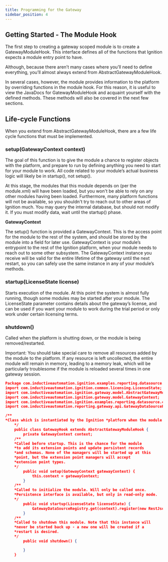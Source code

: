 ```yaml
---
title: Programming for the Gateway
sidebar_position: 4
---
```

## Getting Started - The Module Hook
The first step to creating a gateway scoped module is to create a GatewayModuleHook. This interface defines all of the functions that Ignition expects a module entry point to have. 

Although, because there aren’t many cases where you’ll need to define everything, you’ll almost always extend from AbstractGatewayModuleHook.

In several cases, however, the module provides information to the platform by overriding functions in the module hook. For this reason, it is useful to view the JavaDocs for GatewayModuleHook and acquaint yourself with the defined methods. These methods will also be covered in the next few sections.

## Life-cycle Functions
When you extend from AbstractGatewayModuleHook, there are a few life cycle functions that must be implemented. 

### setup(GatewayContext context)
The goal of this function is to give the module a chance to register objects with the platform, and prepare to run by defining anything you need to start for your module to work. All code related to your module’s actual business logic will likely be in startup(), not setup().

At this stage, the modules that this module depends on (per the module.xml) will have been loaded, but you won't be able to rely on any other modules having been loaded. Furthermore, many platform functions will not be available, so you shouldn't try to reach out to other areas of Ignition much. You may query the internal database, but should not modify it. If you must modify data, wait until the startup() phase.

**GatewayContext**

The setup() function is provided a GatewayContext. This is the access point for the module to the rest of the system, and should be stored by the module into a field for later use. GatewayContext is your module’s entrypoint to the rest of the Ignition platform, when your module needs to reach out to some other subsystem. The GatewayContext instance you receive will be valid for the entire lifetime of the gateway until the next restart, so you can safely use the same instance in any of your module’s methods.

### startup(LicenseState license)
Starts execution of the module. At this point the system is almost fully running, though some modules may be started after your module. The LicenseState parameter contains details about the gateway’s license, and can be used if you want your module to work during the trial period or only work under certain licensing terms.

### shutdown()
Called when the platform is shutting down, or the module is being removed/restarted.

Important: You should take special care to remove all resources added by the module to the platform. If any resource is left uncollected, the entire module will remain in memory, leading to a memory leak, which will be particularly troublesome if the module is reloaded several times in one gateway session. 

```json
Package com.inductiveautomation.ignition.examples.reporting.datasource.common.gateway;
import com.inductiveautomation.ignition.common.licensing.LicenseState;
import com.inductiveautomation.ignition.gateway.model.AbstractGatewayModuleHook;
import com.inductiveautomation.ignition.gateway.model.GatewayContext;
import com.inductiveautomation.ignition.examples.reporting.datasource.common.RestJsonDataSource;
import com.inductiveautomation.reporting.gateway.api.GatewayDataSourceRegistry;

/**
*Class which is instantiated by the Ignition *platform when the module is loaded in the *Gateway scope.
    */
    public class GatewayHook extends AbstractGatewayModuleHook {
        private GatewayContext context;
    /**
    *Called before startup. This is the chance for the module 
    *to add its extension points and update persistent records 
    *and schemas. None of the managers will be started up at this 
    *point, but the extension point managers will accept 
    *extension point types.
    */
        public void setup(GatewayContext gatewayContext) {
            this.context = gatewayContext;
        }
    /**
    *Called to initialize the module. Will only be called once. 
    *Persistence interface is available, but only in read-only mode.
    */
        public void startup(LicenseState licenseState) {
            GatewayDataSourceRegistry.get(context).register(new RestJsonDataSource());
        }
    /**
    *Called to shutdown this module. Note that this instance will 
    *never be started back up - a new one will be created if a 
    *restart is desired.
    */
        public void shutdown() {

        }
    }
```
